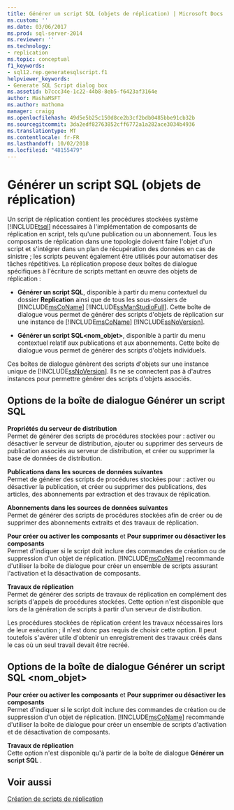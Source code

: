 ```yaml
---
title: Générer un script SQL (objets de réplication) | Microsoft Docs
ms.custom: ''
ms.date: 03/06/2017
ms.prod: sql-server-2014
ms.reviewer: ''
ms.technology:
- replication
ms.topic: conceptual
f1_keywords:
- sql12.rep.generatesqlscript.f1
helpviewer_keywords:
- Generate SQL Script dialog box
ms.assetid: b7ccc34e-1c22-44b8-8eb5-f6423af3164e
author: MashaMSFT
ms.author: mathoma
manager: craigg
ms.openlocfilehash: 49d5e5b25c150d8ce2b3cf2bdb0485bbe91cb32b
ms.sourcegitcommit: 3da2edf82763852cff6772a1a282ace3034b4936
ms.translationtype: MT
ms.contentlocale: fr-FR
ms.lasthandoff: 10/02/2018
ms.locfileid: "48155479"
---
```

# <a name="generate-sql-script-replication-objects"></a>Générer un script SQL (objets de réplication)
  Un script de réplication contient les procédures stockées système [!INCLUDE[tsql](../../includes/tsql-md.md)] nécessaires à l'implémentation de composants de réplication en script, tels qu'une publication ou un abonnement. Tous les composants de réplication dans une topologie doivent faire l'objet d'un script et s'intégrer dans un plan de récupération des données en cas de sinistre ; les scripts peuvent également être utilisés pour automatiser des tâches répétitives. La réplication propose deux boîtes de dialogue spécifiques à l'écriture de scripts mettant en œuvre des objets de réplication :  
  
-   **Générer un script SQL**, disponible à partir du menu contextuel du dossier **Replication** ainsi que de tous les sous-dossiers de [!INCLUDE[msCoName](../../includes/msconame-md.md)] [!INCLUDE[ssManStudioFull](../../includes/ssmanstudiofull-md.md)]. Cette boîte de dialogue vous permet de générer des scripts d'objets de réplication sur une instance de [!INCLUDE[msCoName](../../includes/msconame-md.md)] [!INCLUDE[ssNoVersion](../../includes/ssnoversion-md.md)].  
  
-   **Générer un script SQL\<nom_objet>**, disponible à partir du menu contextuel relatif aux publications et aux abonnements. Cette boîte de dialogue vous permet de générer des scripts d'objets individuels.  
  
 Ces boîtes de dialogue génèrent des scripts d'objets sur une instance unique de [!INCLUDE[ssNoVersion](../../includes/ssnoversion-md.md)]. Ils ne se connectent pas à d'autres instances pour permettre générer des scripts d'objets associés.  
  
## <a name="generate-sql-script-options"></a>Options de la boîte de dialogue Générer un script SQL  
 **Propriétés du serveur de distribution**  
 Permet de générer des scripts de procédures stockées pour : activer ou désactiver le serveur de distribution, ajouter ou supprimer des serveurs de publication associés au serveur de distribution, et créer ou supprimer la base de données de distribution.  
  
 **Publications dans les sources de données suivantes**  
 Permet de générer des scripts de procédures stockées pour : activer ou désactiver la publication, et créer ou supprimer des publications, des articles, des abonnements par extraction et des travaux de réplication.  
  
 **Abonnements dans les sources de données suivantes**  
 Permet de générer des scripts de procédures stockées afin de créer ou de supprimer des abonnements extraits et des travaux de réplication.  
  
 **Pour créer ou activer les composants** et **Pour supprimer ou désactiver les composants**  
 Permet d'indiquer si le script doit inclure des commandes de création ou de suppression d'un objet de réplication. [!INCLUDE[msCoName](../../includes/msconame-md.md)] recommande d'utiliser la boîte de dialogue pour créer un ensemble de scripts assurant l'activation et la désactivation de composants.  
  
 **Travaux de réplication**  
 Permet de générer des scripts de travaux de réplication en complément des scripts d'appels de procédures stockées. Cette option n'est disponible que lors de la génération de scripts à partir d'un serveur de distribution.  
  
 Les procédures stockées de réplication créent les travaux nécessaires lors de leur exécution ; il n'est donc pas requis de choisir cette option. Il peut toutefois s'avérer utile d'obtenir un enregistrement des travaux créés dans le cas où un seul travail devait être recréé.  
  
## <a name="generate-sql-script-objectname-options"></a>Options de la boîte de dialogue Générer un script SQL \<nom_objet>  
 **Pour créer ou activer les composants** et **Pour supprimer ou désactiver les composants**  
 Permet d'indiquer si le script doit inclure des commandes de création ou de suppression d'un objet de réplication. [!INCLUDE[msCoName](../../includes/msconame-md.md)] recommande d'utiliser la boîte de dialogue pour créer un ensemble de scripts d'activation et de désactivation de composants.  
  
 **Travaux de réplication**  
 Cette option n'est disponible qu'à partir de la boîte de dialogue **Générer un script SQL** .  
  
## <a name="see-also"></a>Voir aussi  
 [Création de scripts de réplication](scripting-replication.md)  
  
  

